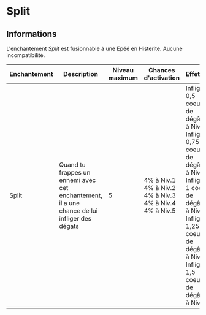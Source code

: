 # Split

## Informations
L'enchantement *Split* est fusionnable à une Epéé en Histerite. Aucune incompatibilité.

| Enchantement | Description | Niveau maximum | Chances d'activation | Effet(s) |
| ------------ | ----------- |----------------| -------------------- | -------- |
| Split | Quand tu frappes un ennemi avec cet enchantement, il a une chance de lui infliger des dégats | 5 | 4% à Niv.1 <br> 4% à Niv.2 <br> 4% à Niv.3 <br> 4% à Niv.4 <br> 4% à Niv.5 | Inflige 0,5 coeur de dégâts à Niv.1 <br> Inflige 0,75 coeur de dégâts à Niv.2 <br> Inflige 1 coeur de dégâts à Niv.3 <br> Inflige 1,25 coeur de dégâts à Niv.4 <br> Inflige 1,5 coeur de dégâts à Niv.5 | 